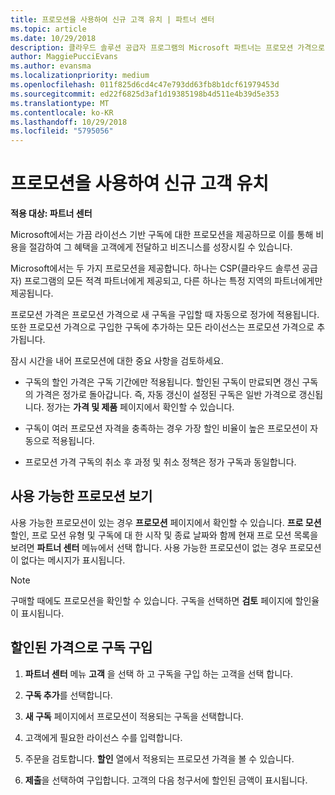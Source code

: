 ```yaml
---
title: 프로모션을 사용하여 신규 고객 유치 | 파트너 센터
ms.topic: article
ms.date: 10/29/2018
description: 클라우드 솔루션 공급자 프로그램의 Microsoft 파트너는 프로모션 가격으로 구독을 구입하여 그 절감 혜택을 고객에게 전달할 수 있습니다.
author: MaggiePucciEvans
ms.author: evansma
ms.localizationpriority: medium
ms.openlocfilehash: 011f825d6cd4c47e793dd63fb8b1dcf61979453d
ms.sourcegitcommit: ed22f6825d3af1d19385198b4d511e4b39d5e353
ms.translationtype: MT
ms.contentlocale: ko-KR
ms.lasthandoff: 10/29/2018
ms.locfileid: "5795056"
---
```

# <a name="use-promotions-to-attract-new-customers"></a>프로모션을 사용하여 신규 고객 유치  

**적용 대상: 파트너 센터**

<!--[FWLink: https://go.microsoft.com/fwlink/?linkid=852469]-->

Microsoft에서는 가끔 라이선스 기반 구독에 대한 프로모션을 제공하므로 이를 통해 비용을 절감하여 그 혜택을 고객에게 전달하고 비즈니스를 성장시킬 수 있습니다. 

Microsoft에서는 두 가지 프로모션을 제공합니다. 하나는 CSP(클라우드 솔루션 공급자) 프로그램의 모든 적격 파트너에게 제공되고, 다른 하나는 특정 지역의 파트너에게만 제공됩니다.

프로모션 가격은 프로모션 가격으로 새 구독을 구입할 때 자동으로 정가에 적용됩니다. 또한 프로모션 가격으로 구입한 구독에 추가하는 모든 라이선스는 프로모션 가격으로 추가됩니다. 

잠시 시간을 내어 프로모션에 대한 중요 사항을 검토하세요.

-   구독의 할인 가격은 구독 기간에만 적용됩니다. 할인된 구독이 만료되면 갱신 구독의 가격은 정가로 돌아갑니다. 즉, 자동 갱신이 설정된 구독은 일반 가격으로 갱신됩니다. 정가는 **가격 및 제품** 페이지에서 확인할 수 있습니다. 

-   구독이 여러 프로모션 자격을 충족하는 경우 가장 할인 비율이 높은 프로모션이 자동으로 적용됩니다.

-   프로모션 가격 구독의 취소 후 과정 및 취소 정책은 정가 구독과 동일합니다.

## <a name="see-available-promotions"></a>사용 가능한 프로모션 보기

사용 가능한 프로모션이 있는 경우 **프로모션** 페이지에서 확인할 수 있습니다. **프로 모션** 할인, 프로 모션 유형 및 구독에 대 한 시작 및 종료 날짜와 함께 현재 프로 모션 목록을 보려면 **파트너 센터** 메뉴에서 선택 합니다. 사용 가능한 프로모션이 없는 경우 프로모션이 없다는 메시지가 표시됩니다. 

> [!NOTE]  
> 구매할 때에도 프로모션을 확인할 수 있습니다. 구독을 선택하면 **검토** 페이지에 할인율이 표시됩니다.

## <a name="purchase-subscriptions-at-promotion-prices"></a>할인된 가격으로 구독 구입

1. **파트너 센터** 메뉴 **고객** 을 선택 하 고 구독을 구입 하는 고객을 선택 합니다. 

2. **구독 추가**를 선택합니다.

3. **새 구독** 페이지에서 프로모션이 적용되는 구독을 선택합니다.

4. 고객에게 필요한 라이선스 수를 입력합니다. 

5. 주문을 검토합니다. **할인** 열에서 적용되는 프로모션 가격을 볼 수 있습니다.  

6.  **제출**을 선택하여 구입합니다. 고객의 다음 청구서에 할인된 금액이 표시됩니다.  



